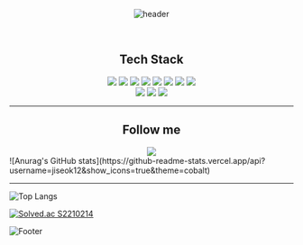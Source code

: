 <!--
### Hi there 👋
-->
<!--
**jiseok12/jiseok12** is a ✨ _special_ ✨ repository because its `README.md` (this file) appears on your GitHub profile.

Here are some ideas to get you started:

- 🔭 I’m currently working on ...
- 🌱 I’m currently learning ...
- 👯 I’m looking to collaborate on ...
- 🤔 I’m looking for help with ...
- 💬 Ask me about ...
- 📫 How to reach me: ...
- 😄 Pronouns: ...
- ⚡ Fun fact: ...
-->
<div align="center">
  
  ![header](https://capsule-render.vercel.app/api?type=slice&color=random&height=300&section=header&text=jiseok.Lee&fontSize=90)
  
</div>

<br>

<div align="center">
  <h2>Tech Stack</h2>
  <div>
    <img src="https://img.shields.io/badge/C-A8B9CC?style=flat-square&logo=C&logoColor=white"/>
    <img src="https://img.shields.io/badge/Python-3766AB?style=flat-square&logo=Python&logoColor=white"/>
    <img src="https://img.shields.io/badge/-C%23-000000?logo=Csharp&style=flat"/> 
    <img src="https://img.shields.io/badge/JavaScript-F7DF1E?style=flat-square&logo=JavaScript&logoColor=white"/> 
    <img src="https://img.shields.io/badge/PHP-777BB4?style=flat-square&logo=PHP&logoColor=white"/>
    <img src="https://img.shields.io/badge/css-1572B6?style=flat-square&logo=CSS3&logoColor=white"/> 
    <img src="https://img.shields.io/badge/arduino-00979D?style=flat-square&logo=Arduino&logoColor=white"/> 
    <img src="https://img.shields.io/badge/Raspberry_Pi-A22846?style=flat-square&logo=RaspberryPi&logoColor=white"/> <br>
    <img src="https://img.shields.io/badge/Linux-FCC624?style=flat-square&logo=Linux&logoColor=white"/> 
    <img src="https://img.shields.io/badge/Visual_Studio-5C2D91?style=flat-square&logo=VisualStudio&logoColor=white"/> 
    <img src="https://img.shields.io/badge/Visual_Studio_Code-5C2D91?style=flat-square&logo=VisualStudioCode&logoColor=white"/> 
  </div>
</div>

<hr>

<div align="center">
  <h2>Follow me</h2>
  <href="mailto:leejiseok2006@gmail.com"><img src="https://img.shields.io/badge/Gmail-EA4335?style=flat-square&logo=Gmail&logoColor=white"/></a>
</div>
![Anurag's GitHub stats](https://github-readme-stats.vercel.app/api?username=jiseok12&show_icons=true&theme=cobalt)

<hr>
  
![Top Langs](https://github-readme-stats.vercel.app/api/top-langs/?username=jiseok12&layout=cobalt)
<br>
  
  [![Solved.ac S2210214](http://mazassumnida.wtf/api/v2/generate_badge?boj=S2210214)](https://solved.ac/S2210214)
  
  ![Footer](https://capsule-render.vercel.app/api?type=waving&color=auto&height=200&section=footer)
